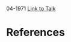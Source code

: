 

04-1971
[Link to Talk](https://www.churchofjesuschrist.org/study/general-conference/1971/04/sunday-afternoon-session?lang=eng)



# References
